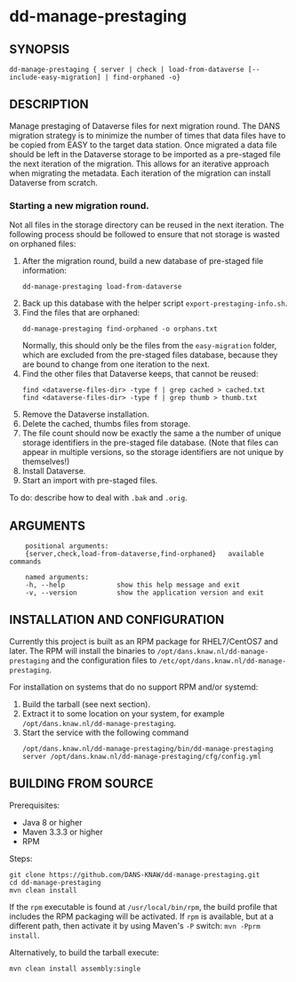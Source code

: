 dd-manage-prestaging
====================

SYNOPSIS
--------

    dd-manage-prestaging { server | check | load-from-dataverse [--include-easy-migration] | find-orphaned -o}


DESCRIPTION
-----------

Manage prestaging of Dataverse files for next migration round. The DANS migration strategy is to minimize the number of
times that data files have to be copied from EASY to the target data station. Once migrated a data file should be left
in the Dataverse storage to be imported as a pre-staged file the next iteration of the migration. This allows for an 
iterative approach when migrating the metadata. Each iteration of the migration can install Dataverse from scratch.

### Starting a new migration round.
Not all files in the storage directory can be reused in the next iteration. The following process should be followed to 
ensure that not storage is wasted on orphaned files:

1. After the migration round, build a new database of pre-staged file information:
   ```
   dd-manage-prestaging load-from-dataverse
   ```
2. Back up this database with the helper script `export-prestaging-info.sh`.
3. Find the files that are orphaned:
   ```
   dd-manage-prestaging find-orphaned -o orphans.txt
   ```
   Normally, this should only be the files from the `easy-migration` folder, which are excluded from the pre-staged files
   database, because they are bound to change from one iteration to the next.
4. Find the other files that Dataverse keeps, that cannot be reused:
   ```
   find <dataverse-files-dir> -type f | grep cached > cached.txt
   find <dataverse-files-dir> -type f | grep thumb > thumb.txt
   ```
5. Remove the Dataverse installation.
6. Delete the cached, thumbs files from storage.
7. The file count should now be exactly the same a the number of unique storage identifiers in the pre-staged file database.
   (Note that files can appear in multiple versions, so the storage identifiers are not unique by themselves!)
8. Install Dataverse.
9. Start an import with pre-staged files.

To do: describe how to deal with `.bak` and `.orig`.

ARGUMENTS
---------

        positional arguments:
        {server,check,load-from-dataverse,find-orphaned}   available commands
        
        named arguments:
        -h, --help             show this help message and exit
        -v, --version          show the application version and exit

INSTALLATION AND CONFIGURATION
------------------------------
Currently this project is built as an RPM package for RHEL7/CentOS7 and later. The RPM will install the binaries to
`/opt/dans.knaw.nl/dd-manage-prestaging` and the configuration files to `/etc/opt/dans.knaw.nl/dd-manage-prestaging`. 

For installation on systems that do no support RPM and/or systemd:

1. Build the tarball (see next section).
2. Extract it to some location on your system, for example `/opt/dans.knaw.nl/dd-manage-prestaging`.
3. Start the service with the following command
   ```
   /opt/dans.knaw.nl/dd-manage-prestaging/bin/dd-manage-prestaging server /opt/dans.knaw.nl/dd-manage-prestaging/cfg/config.yml 
   ```

BUILDING FROM SOURCE
--------------------
Prerequisites:

* Java 8 or higher
* Maven 3.3.3 or higher
* RPM

Steps:
    
    git clone https://github.com/DANS-KNAW/dd-manage-prestaging.git
    cd dd-manage-prestaging 
    mvn clean install

If the `rpm` executable is found at `/usr/local/bin/rpm`, the build profile that includes the RPM 
packaging will be activated. If `rpm` is available, but at a different path, then activate it by using
Maven's `-P` switch: `mvn -Pprm install`.

Alternatively, to build the tarball execute:

    mvn clean install assembly:single

